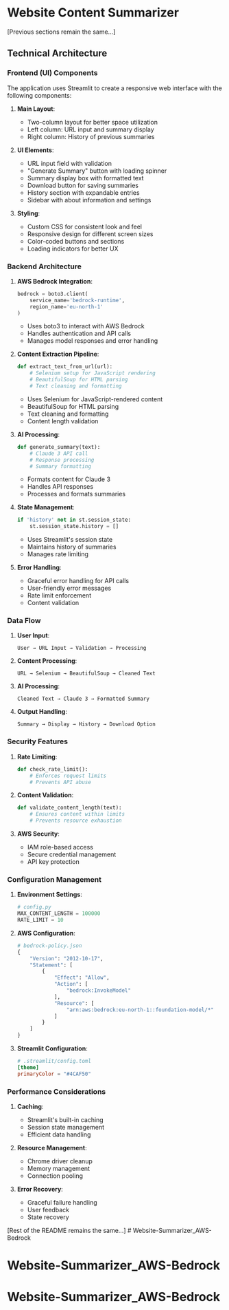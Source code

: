 # Website Content Summarizer

[Previous sections remain the same...]

## Technical Architecture

### Frontend (UI) Components

The application uses Streamlit to create a responsive web interface with the following components:

1. **Main Layout**:
   - Two-column layout for better space utilization
   - Left column: URL input and summary display
   - Right column: History of previous summaries

2. **UI Elements**:
   - URL input field with validation
   - "Generate Summary" button with loading spinner
   - Summary display box with formatted text
   - Download button for saving summaries
   - History section with expandable entries
   - Sidebar with about information and settings

3. **Styling**:
   - Custom CSS for consistent look and feel
   - Responsive design for different screen sizes
   - Color-coded buttons and sections
   - Loading indicators for better UX

### Backend Architecture

1. **AWS Bedrock Integration**:
   ```python
   bedrock = boto3.client(
       service_name='bedrock-runtime',
       region_name='eu-north-1'
   )
   ```
   - Uses boto3 to interact with AWS Bedrock
   - Handles authentication and API calls
   - Manages model responses and error handling

2. **Content Extraction Pipeline**:
   ```python
   def extract_text_from_url(url):
       # Selenium setup for JavaScript rendering
       # BeautifulSoup for HTML parsing
       # Text cleaning and formatting
   ```
   - Uses Selenium for JavaScript-rendered content
   - BeautifulSoup for HTML parsing
   - Text cleaning and formatting
   - Content length validation

3. **AI Processing**:
   ```python
   def generate_summary(text):
       # Claude 3 API call
       # Response processing
       # Summary formatting
   ```
   - Formats content for Claude 3
   - Handles API responses
   - Processes and formats summaries

4. **State Management**:
   ```python
   if 'history' not in st.session_state:
       st.session_state.history = []
   ```
   - Uses Streamlit's session state
   - Maintains history of summaries
   - Manages rate limiting

5. **Error Handling**:
   - Graceful error handling for API calls
   - User-friendly error messages
   - Rate limit enforcement
   - Content validation

### Data Flow

1. **User Input**:
   ```
   User → URL Input → Validation → Processing
   ```

2. **Content Processing**:
   ```
   URL → Selenium → BeautifulSoup → Cleaned Text
   ```

3. **AI Processing**:
   ```
   Cleaned Text → Claude 3 → Formatted Summary
   ```

4. **Output Handling**:
   ```
   Summary → Display → History → Download Option
   ```

### Security Features

1. **Rate Limiting**:
   ```python
   def check_rate_limit():
       # Enforces request limits
       # Prevents API abuse
   ```

2. **Content Validation**:
   ```python
   def validate_content_length(text):
       # Ensures content within limits
       # Prevents resource exhaustion
   ```

3. **AWS Security**:
   - IAM role-based access
   - Secure credential management
   - API key protection

### Configuration Management

1. **Environment Settings**:
   ```python
   # config.py
   MAX_CONTENT_LENGTH = 100000
   RATE_LIMIT = 10
   ```

2. **AWS Configuration**:
   ```python
   # bedrock-policy.json
   {
       "Version": "2012-10-17",
       "Statement": [
           {
               "Effect": "Allow",
               "Action": [
                   "bedrock:InvokeModel"
               ],
               "Resource": [
                   "arn:aws:bedrock:eu-north-1::foundation-model/*"
               ]
           }
       ]
   }
   ```

3. **Streamlit Configuration**:
   ```toml
   # .streamlit/config.toml
   [theme]
   primaryColor = "#4CAF50"
   ```

### Performance Considerations

1. **Caching**:
   - Streamlit's built-in caching
   - Session state management
   - Efficient data handling

2. **Resource Management**:
   - Chrome driver cleanup
   - Memory management
   - Connection pooling

3. **Error Recovery**:
   - Graceful failure handling
   - User feedback
   - State recovery

[Rest of the README remains the same...] # Website-Summarizer_AWS-Bedrock
# Website-Summarizer_AWS-Bedrock
# Website-Summarizer_AWS-Bedrock
